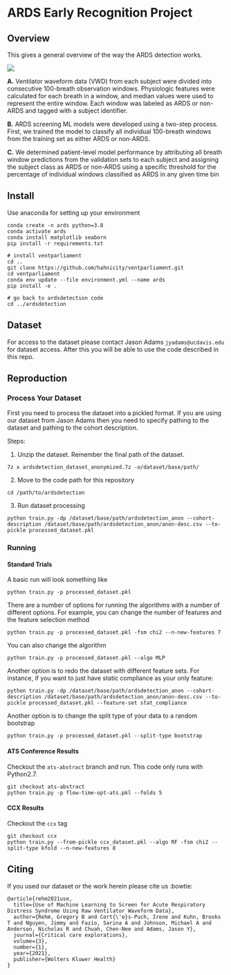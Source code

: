 # ARDS Early Recognition Project

## Overview

This gives a general overview of the way the ARDS detection works.

![](img/ARDS-paper-Figure1.png)

**A.** Ventilator waveform data (VWD) from each subject were divided into consecutive 100-breath observation windows. Physiologic features were calculated for each breath in a window, and median values were used to represent the entire window. Each window was labeled as ARDS or non-ARDS and tagged with a subject identifier.

**B.** ARDS screening ML models were developed using a two-step process. First, we trained the model to classify all individual 100-breath windows from the training set as either ARDS or non-ARDS.

**C.** We determined patient-level model performance by attributing all breath window predictions from the validation sets to each subject and assigning the subject class as ARDS or non-ARDS using a specific threshold for the percentage of individual windows classified as ARDS in any given time bin

## Install
Use anaconda for setting up your environment

	conda create -n ards python=3.8
    conda activate ards
	conda install matplotlib seaborn
	pip install -r requirements.txt

    # install ventparliament
    cd ..
    git clone https://github.com/hahnicity/ventparliament.git
    cd ventparliament
    conda env update --file environment.yml --name ards
    pip install -e .

    # go back to ardsdetection code
    cd ../ardsdetection

## Dataset

For access to the dataset please contact Jason Adams `jyadams@ucdavis.edu` for dataset
access. After this you will be able to use the code described in this repo.

## Reproduction

### Process Your Dataset

First you need to process the dataset into a pickled format. If you are using
our dataset from Jason Adams then you need to specify pathing to the dataset and
pathing to the cohort description.

Steps:

 1. Unzip the dataset. Remember the final path of the dataset.
```
7z x ardsdetection_dataset_anonymized.7z -o/dataset/base/path/
```
 2. Move to the code path for this repository
```
cd /path/to/ardsdetection
```
 3. Run dataset processing
```
python train.py -dp /dataset/base/path/ardsdetection_anon --cohort-description /dataset/base/path/ardsdetection_anon/anon-desc.csv --to-pickle processed_dataset.pkl
```

### Running

#### Standard Trials

A basic run will look something like

    python train.py -p processed_dataset.pkl

There are a number of options for running the algorithms with a number of different options. For example, you can change the number of features and the feature selection method

    python train.py -p processed_dataset.pkl -fsm chi2 --n-new-features 7

You can also change the algorithm

    python train.py -p processed_dataset.pkl --algo MLP

Another option is to redo the dataset with different feature sets. For instance, if you want to just have static compliance as your only feature:

```
python train.py -dp /dataset/base/path/ardsdetection_anon --cohort-description /dataset/base/path/ardsdetection_anon/anon-desc.csv --to-pickle processed_dataset.pkl --feature-set stat_compliance
```

Another option is to change the split type of your data to a random bootstrap

    python train.py -p processed_dataset.pkl --split-type bootstrap

#### ATS Conference Results

Checkout the `ats-abstract` branch and run. This code only runs with Python2.7.

	git checkout ats-abstract
	python train.py -p flow-time-opt-ats.pkl --folds 5

#### CCX Results

Checkout the `ccx` tag

    git checkout ccx
    python train.py --from-pickle ccx_dataset.pkl --algo RF -fsm chi2 --split-type kfold --n-new-features 8

## Citing
If you used our dataset or the work herein please cite us :bowtie:

```
@article{rehm2021use,
  title={Use of Machine Learning to Screen for Acute Respiratory Distress Syndrome Using Raw Ventilator Waveform Data},
  author={Rehm, Gregory B and Cort{\'e}s-Puch, Irene and Kuhn, Brooks T and Nguyen, Jimmy and Fazio, Sarina A and Johnson, Michael A and Anderson, Nicholas R and Chuah, Chen-Nee and Adams, Jason Y},
  journal={Critical care explorations},
  volume={3},
  number={1},
  year={2021},
  publisher={Wolters Kluwer Health}
}
```
